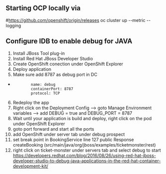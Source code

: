 ## Starting OCP locally via
#https://github.com/openshift/origin/releases
oc cluster up --metric --logging


## Configure IDB to enable debug for JAVA
1. Install JBoss Tool plug-in
2. Install Red Hat JBoss Developer Studio
3. Create OpenShift conection under OpenShift Explorer
4. Deploy application 
5. Make sure add 8787 as debug port in DC
-
              name: debug
              containerPort: 8787
              protocol: TCP
6. Redeploy the app
7. Right click on the Deployment Config --> goto Manage Environment variables --> add DEBUG = true and DEBUG_PORT = 8787
8.   Wait until your application is build and deploy, right click on the pod under OpenShift Explorer
9.   goto port forward and start all the ports
10.  add OpenShift under server tab under debug prospect
11. set break point in BookingService line 127 public Response createBooking (src/main/java/org/jboss/examples/ticketmonster/rest)
11. right click on ticket-monster under servers tab and select debug to start 
https://developers.redhat.com/blog/2016/08/26/using-red-hat-jboss-developer-studio-to-debug-java-applications-in-the-red-hat-container-development-kit/
